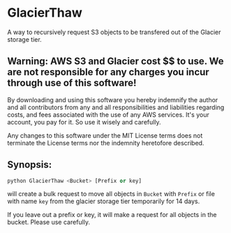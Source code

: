 # GlacierThaw
A way to recursively request S3 objects to be transfered out of the Glacier storage tier.

## Warning: AWS S3 and Glacier cost $$ to use. We are not responsible for any charges you incur through use of this software!
By downloading and using this software you hereby indemnify the author and all contributors from any and all responsibilities and liabilities regarding costs, and fees associated with the use of any AWS services. It's your account, you pay for it. So use it wisely and carefully.

Any changes to this software under the MIT License terms does not terminate the License terms nor the indemnity heretofore described. 

## Synopsis:
```python
python GlacierThaw <Bucket> [Prefix or key]
```
will create a bulk request to move all objects in `Bucket` with `Prefix` or file with name `key` from the glacier storage tier temporarily for 14 days.

If you leave out a prefix or key, it will make a request for all objects in the bucket. Please use carefully.